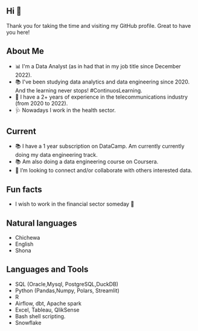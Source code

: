## Hi 🤗

<!--
**DaOriginal/DaOriginal** is a ✨ _special_ ✨ repository because its `README.md` (this file) appears on your GitHub profile.
-->
Thank you for taking the time and visiting my GitHub profile. Great to have you here!

## About Me

- 📊 I'm a Data Analyst (as in had that in my job title since December 2022).
- 📚 I've been studying data analytics and data engineering since 2020. And the learning never stops! #ContinuosLearning.
- 📡 I have a 2+ years of experience in the telecommunications industry (from 2020 to 2022).
- 🩺 Nowadays I work in the health sector.

## Current
- 📚 I have a 1 year subscription on DataCamp. Am currently currently doing my data engineering track.
- 📚 Am also doing a data engineering course on Coursera.
- 🤝 I’m looking to connect and/or collaborate with others interested data.

## Fun facts
- I wish to work in the financial sector someday 🙈

## Natural languages
- Chichewa
- English
- Shona

## Languages and Tools
- SQL (Oracle,Mysql, PostgreSQL,DuckDB)
- Python (Pandas,Numpy, Polars, Streamlit)
- R
- Airflow, dbt, Apache spark
- Excel, Tableau, QlikSense
- Bash shell scripting.
- Snowflake
